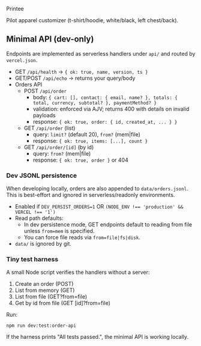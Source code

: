 Printee

Pilot apparel customizer (t-shirt/hoodie, white/black, left chest/back).

## Minimal API (dev-only)

Endpoints are implemented as serverless handlers under `api/` and routed by `vercel.json`.

- GET `/api/health` → `{ ok: true, name, version, ts }`
- GET/POST `/api/echo` → returns your query/body
- Orders API
	- POST `/api/order`
		- body: `{ cart: [], contact: { email, name? }, totals: { total, currency, subtotal? }, paymentMethod? }`
		- validation: enforced via AJV; returns 400 with details on invalid payloads
		- response: `{ ok: true, order: { id, created_at, ... } }`
	- GET `/api/order` (list)
		- query: `limit?` (default 20), `from?` (mem|file)
		- response: `{ ok: true, items: [...], count }`
	- GET `/api/order/[id]` (by id)
		- query: `from?` (mem|file)
		- response: `{ ok: true, order }` or 404

### Dev JSONL persistence

When developing locally, orders are also appended to `data/orders.jsonl`. This is best-effort and ignored in serverless/readonly environments.

- Enabled if `DEV_PERSIST_ORDERS=1` OR `(NODE_ENV !== 'production' && VERCEL !== '1')`
- Read path defaults:
	- In dev persistence mode, GET endpoints default to reading from file unless `from=mem` is specified.
	- You can force file reads via `from=file|fs|disk`.
- `data/` is ignored by git.

### Tiny test harness

A small Node script verifies the handlers without a server:

1. Create an order (POST)
2. List from memory (GET)
3. List from file (GET?from=file)
4. Get by id from file (GET [id]?from=file)

Run:

```
npm run dev:test:order-api
```

If the harness prints "All tests passed.", the minimal API is working locally.
